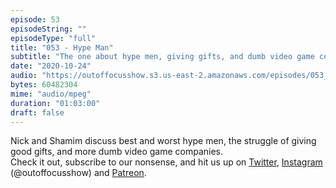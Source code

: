 ```yaml
---
episode: 53
episodeString: ""
episodeType: "full"
title: "053 - Hype Man"
subtitle: "The one about hype men, giving gifts, and dumb video game companies." 
date: "2020-10-24"
audio: "https://outoffocusshow.s3.us-east-2.amazonaws.com/episodes/053_Hype-Man.mp3"
bytes: 60482304
mime: "audio/mpeg"
duration: "01:03:00"
draft: false
---
```


Nick and Shamim discuss best and worst hype men, the struggle of giving good gifts, and more dumb video game companies.  
Check it out, subscribe to our nonsense, and hit us up on [Twitter][twit], [Instagram][insta] (\@outoffocusshow) and [Patreon][patreon].

[twit]: https://twitter.com/outoffocusshow
[insta]: https://instagram.com/outoffocusshow
[patreon]: https://www.patreon.com/outoffocusshow
